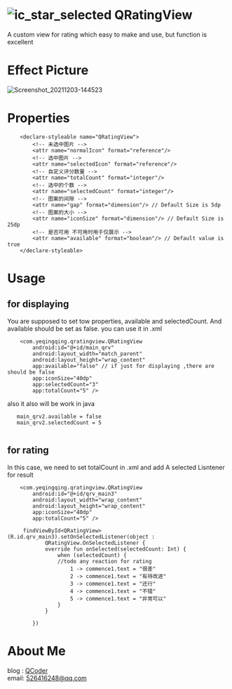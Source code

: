 # ![ic_star_selected](https://user-images.githubusercontent.com/28524260/144566032-f6ecbe1c-8f37-4865-9850-5c7226448e98.png) QRatingView
A custom view for rating which easy to make and use, but function is excellent
# Effect Picture
![Screenshot_20211203-144523](https://user-images.githubusercontent.com/28524260/144564534-285cc1b2-2f52-4d5d-8cda-72b671959198.jpg)
# Properties
```
    <declare-styleable name="QRatingView">
        <!-- 未选中图片 -->
        <attr name="normalIcon" format="reference"/>
        <!-- 选中图片 -->
        <attr name="selectedIcon" format="reference"/>
        <!-- 自定义评分数量 -->
        <attr name="totalCount" format="integer"/>
        <!-- 选中的个数 -->
        <attr name="selectedCount" format="integer"/>
        <!-- 图案的间隙 -->
        <attr name="gap" format="dimension"/> // Default Size is 5dp
        <!-- 图案的大小 -->
        <attr name="iconSize" format="dimension"/> // Default Size is 25dp
        <!-- 是否可用 不可用时用于仅展示 -->
        <attr name="available" format="boolean"/> // Default value is true
    </declare-styleable>
```
# Usage
## for displaying
You are supposed to set tow properties, available and selectedCount. And available should be set as false.
you can use it in .xml
``` 
    <com.yeqingqing.qratingview.QRatingView
        android:id="@+id/main_qrv"
        android:layout_width="match_parent"
        android:layout_height="wrap_content"
        app:available="false" // if just for displaying ,there are should be false
        app:iconSize="40dp"
        app:selectedCount="3"
        app:totalCount="5" />
 ```
 also it also will be work in java
 ```
    main_qrv2.available = false
    main_qrv2.selectedCount = 5
    
 ```
## for rating
In this case, we need to set totalCount in .xml and add A selected Lisntener for result
```
    <com.yeqingqing.qratingview.QRatingView
        android:id="@+id/qrv_main3"
        android:layout_width="wrap_content"
        android:layout_height="wrap_content"
        app:iconSize="40dp" 
        app:totalCount="5" />
```
```
     findViewById<QRatingView>(R.id.qrv_main3).setOnSelectedListener(object :
            QRatingView.OnSelectedListener {
            override fun onSelected(selectedCount: Int) {
                when (selectedCount) {
                //todo any reaction for rating
                    1 -> commence1.text = "很差"
                    2 -> commence1.text = "有待改进"
                    3 -> commence1.text = "还行"
                    4 -> commence1.text = "不错"
                    5 -> commence1.text = "非常可以"
                }
            }

        })
```
# About Me
blog : [QCoder](https://blog.csdn.net/yqq577) <br>
email: 526416248@qq.com
